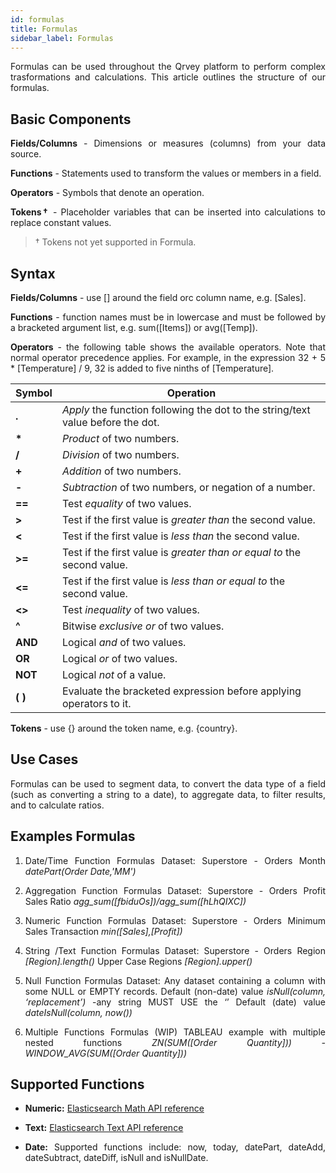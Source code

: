 ```yaml
---
id: formulas
title: Formulas
sidebar_label: Formulas
---
```


<div style="text-align: justify">

Formulas can be used throughout the Qrvey platform to perform complex trasformations and calculations. This article outlines the structure of our formulas. 

## Basic Components
**Fields/Columns** - Dimensions or measures (columns) from your data source.

**Functions** - Statements used to transform the values or members in a field.

**Operators** - Symbols that denote an operation.

**Tokens†** - Placeholder variables that can be inserted into calculations to replace constant values.  
>† Tokens not yet supported in Formula.

## Syntax
**Fields/Columns** - use [] around the field orc column name, e.g. [Sales].

**Functions** - function names must be in lowercase and must be followed by a bracketed argument list, e.g. sum([Items]) or avg([Temp]).

**Operators** - the following table shows the available operators. Note that normal operator precedence applies. For example, in the expression 32 + 5 * [Temperature] / 9, 32 is added to five ninths of [Temperature].

| Symbol | Operation |
|---|---|
|**.**|_Apply_ the function following the dot to the string/text value before the dot.|
|**\***|_Product_ of two numbers.|
|**/**|_Division_ of two numbers.|
|**+**|_Addition_ of two numbers.|
|**-**|_Subtraction_ of two numbers, or negation of a number.|
|**==**|Test _equality_ of two values.|
|**>**|Test if the first value is _greater than_ the second value.|
|**<**|Test if the first value is _less than_ the second value.|
|**>=**|Test if the first value is _greater than or equal to_ the second value.|
|**<=**|Test if the first value is _less than or equal to_ the second value.|
|**<>**|Test _inequality_ of two values.|
|**^**|Bitwise _exclusive or_ of two values.|
|**AND**|Logical _and_ of two values.|
|**OR**|Logical _or_ of two values.|
|**NOT**|Logical _not_ of a value.|
|**( )**|Evaluate the bracketed expression before applying operators to it.|

**Tokens** - use {} around the token name, e.g. {country}.

## Use Cases
Formulas can be used to segment data, to convert the data type of a field (such as converting a string to a date), to aggregate data, to filter results, and to calculate ratios.

## Examples Formulas
1. Date/Time Function Formulas
Dataset: Superstore - Orders
Month  _datePart(Order Date,'MM')_

2. Aggregation Function Formulas
Dataset: Superstore - Orders
Profit Sales Ratio _agg_sum([fbiduOs])/agg_sum([hLhQIXC])_

3. Numeric Function Formulas
Dataset: Superstore - Orders
Minimum Sales Transaction _min([Sales],[Profit])_

4. String /Text Function Formulas
Dataset: Superstore - Orders
Region _[Region].length()_
Upper Case Regions _[Region].upper()_

5. Null Function Formulas
Dataset: Any dataset containing a column with some NULL or EMPTY records.
Default (non-date) value _isNull(column, ‘replacement’)_ -any string MUST USE the ‘’ 
Default (date) value _dateIsNull(column, now())_

6. Multiple Functions Formulas (WIP)
TABLEAU example with multiple nested functions _ZN(SUM([Order Quantity])) - WINDOW_AVG(SUM([Order Quantity]))_  

## Supported Functions
* **Numeric:** [Elasticsearch Math API reference](https://www.elastic.co/guide/en/elasticsearch/painless/7.0/painless-api-reference.html#painless-api-reference-Math)

* **Text:** [Elasticsearch Text API reference](https://www.elastic.co/guide/en/elasticsearch/painless/7.0/painless-api-reference.html#painless-api-reference-String)

* **Date:** Supported functions include: now, today, datePart, dateAdd, dateSubtract, dateDiff, isNull and isNullDate.
